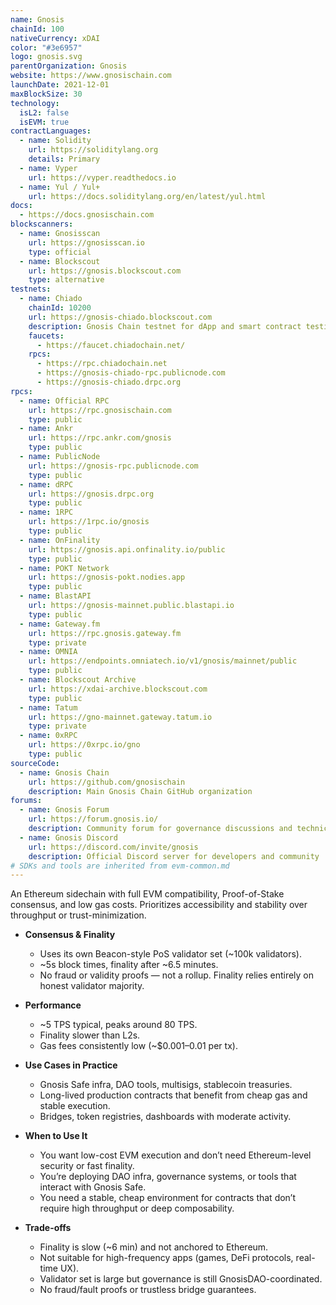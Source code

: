 ```yaml
---
name: Gnosis
chainId: 100
nativeCurrency: xDAI
color: "#3e6957"
logo: gnosis.svg
parentOrganization: Gnosis
website: https://www.gnosischain.com
launchDate: 2021-12-01
maxBlockSize: 30
technology:
  isL2: false
  isEVM: true
contractLanguages:
  - name: Solidity
    url: https://soliditylang.org
    details: Primary
  - name: Vyper
    url: https://vyper.readthedocs.io
  - name: Yul / Yul+
    url: https://docs.soliditylang.org/en/latest/yul.html
docs:
  - https://docs.gnosischain.com
blockscanners:
  - name: Gnosisscan
    url: https://gnosisscan.io
    type: official
  - name: Blockscout
    url: https://gnosis.blockscout.com
    type: alternative
testnets:
  - name: Chiado
    chainId: 10200
    url: https://gnosis-chiado.blockscout.com
    description: Gnosis Chain testnet for dApp and smart contract testing with fast confirmations.
    faucets:
      - https://faucet.chiadochain.net/
    rpcs:
      - https://rpc.chiadochain.net
      - https://gnosis-chiado-rpc.publicnode.com
      - https://gnosis-chiado.drpc.org
rpcs:
  - name: Official RPC
    url: https://rpc.gnosischain.com
    type: public
  - name: Ankr
    url: https://rpc.ankr.com/gnosis
    type: public
  - name: PublicNode
    url: https://gnosis-rpc.publicnode.com
    type: public
  - name: dRPC
    url: https://gnosis.drpc.org
    type: public
  - name: 1RPC
    url: https://1rpc.io/gnosis
    type: public
  - name: OnFinality
    url: https://gnosis.api.onfinality.io/public
    type: public
  - name: POKT Network
    url: https://gnosis-pokt.nodies.app
    type: public
  - name: BlastAPI
    url: https://gnosis-mainnet.public.blastapi.io
    type: public
  - name: Gateway.fm
    url: https://rpc.gnosis.gateway.fm
    type: private
  - name: OMNIA
    url: https://endpoints.omniatech.io/v1/gnosis/mainnet/public
    type: public
  - name: Blockscout Archive
    url: https://xdai-archive.blockscout.com
    type: public
  - name: Tatum
    url: https://gno-mainnet.gateway.tatum.io
    type: private
  - name: 0xRPC
    url: https://0xrpc.io/gno
    type: public
sourceCode:
  - name: Gnosis Chain
    url: https://github.com/gnosischain
    description: Main Gnosis Chain GitHub organization
forums:
  - name: Gnosis Forum
    url: https://forum.gnosis.io/
    description: Community forum for governance discussions and technical topics
  - name: Gnosis Discord
    url: https://discord.com/invite/gnosis
    description: Official Discord server for developers and community
# SDKs and tools are inherited from evm-common.md
---
```



An Ethereum sidechain with full EVM compatibility, Proof-of-Stake consensus, and low gas costs. Prioritizes accessibility and stability over throughput or trust-minimization.

- **Consensus & Finality**  
  - Uses its own Beacon-style PoS validator set (~100k validators).  
  - ~5s block times, finality after ~6.5 minutes.  
  - No fraud or validity proofs — not a rollup. Finality relies entirely on honest validator majority.

- **Performance**  
  - ~5 TPS typical, peaks around 80 TPS.  
  - Finality slower than L2s.  
  - Gas fees consistently low (~$0.001–0.01 per tx).

- **Use Cases in Practice**  
  - Gnosis Safe infra, DAO tools, multisigs, stablecoin treasuries.  
  - Long-lived production contracts that benefit from cheap gas and stable execution.  
  - Bridges, token registries, dashboards with moderate activity.  

- **When to Use It**  
  - You want low-cost EVM execution and don’t need Ethereum-level security or fast finality.  
  - You’re deploying DAO infra, governance systems, or tools that interact with Gnosis Safe.  
  - You need a stable, cheap environment for contracts that don’t require high throughput or deep composability.

- **Trade-offs**  
  - Finality is slow (~6 min) and not anchored to Ethereum.  
  - Not suitable for high-frequency apps (games, DeFi protocols, real-time UX).  
  - Validator set is large but governance is still GnosisDAO-coordinated.  
  - No fraud/fault proofs or trustless bridge guarantees.